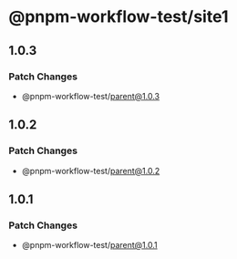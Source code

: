 # @pnpm-workflow-test/site1

## 1.0.3

### Patch Changes

- @pnpm-workflow-test/parent@1.0.3

## 1.0.2

### Patch Changes

- @pnpm-workflow-test/parent@1.0.2

## 1.0.1

### Patch Changes

- @pnpm-workflow-test/parent@1.0.1
